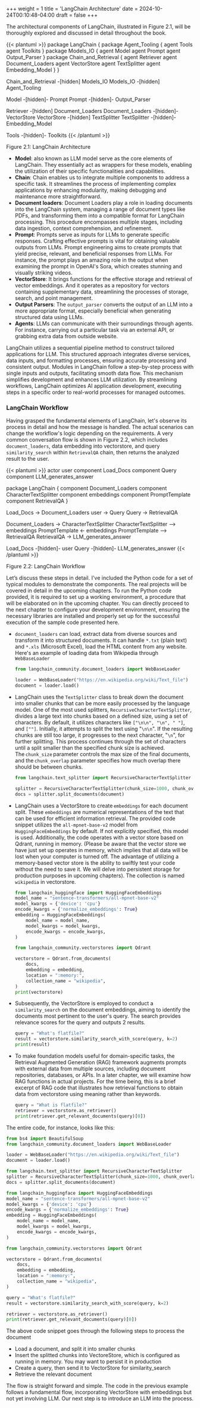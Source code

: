 +++
weight = 1
title = 'LangChain Architecture'
date = 2024-10-24T00:10:48-04:00
draft = false
+++

The architectural components of LangChain, illustrated in Figure 2.1, will be thoroughly explored and discussed in detail throughout the book. 


{{< plantuml >}}
package LangChain {
    package Agent_Tooling {
        agent Tools
        agent Toolkits
    }
    package Models_IO {
        agent Model
        agent Prompt 
        agent Output_Parser 
    }
    package Chain_and_Retrieval {
        agent Retriever
        agent Document_Loaders
        agent VectorStore
        agent TextSplitter
        agent Embedding_Model
    }
}

Chain_and_Retrieval -[hidden] Models_IO
Models_IO -[hidden] Agent_Tooling

Model -[hidden]- Prompt
Prompt -[hidden]- Output_Parser

Retriever -[hidden] Document_Loaders
Document_Loaders -[hidden]- VectorStore
VectorStore -[hidden] TextSplitter
TextSplitter -[hidden]- Embedding_Model

Tools -[hidden]- Toolkits
{{< /plantuml >}}



Figure 2.1: LangChain Architecture

- **Model**: also known as LLM model serve as the core elements of LangChain. They essentially act as wrappers for these models, enabling the utilization of their specific functionalities and capabilities. 
- **Chain**: Chain enables us to integrate multiple components to address a specific task. It streamlines the process of implementing complex applications by enhancing modularity, making debugging and maintenance more straightforward. 
- **Document loaders**: Document Loaders play a role in loading documents into the LangChain system, managing a range of document types like PDFs, and transforming them into a compatible format for LangChain processing. This procedure encompasses multiple stages, including data ingestion, context comprehension, and refinement. 
- **Prompt**: Prompts serve as inputs for LLMs to generate specific responses. Crafting effective prompts is vital for obtaining valuable outputs from LLMs. Prompt engineering aims to create prompts that yield precise, relevant, and beneficial responses from LLMs. For instance, the prompt plays an amazing role in the output when examining the prompt in OpenAI's Sora, which creates stunning and visually striking videos. 
- **VectorStore**: It brings functions for the effective storage and retrieval of vector embeddings. And it operates as a repository for vectors containing supplementary data, streamlining the processes of storage, search, and point management.
- **Output Parsers**: The `output_parser` converts the output of an LLM into a more appropriate format, especially beneficial when generating structured data using LLMs. 
- **Agents**: LLMs can communicate with their surroundings through agents. For instance, carrying out a particular task via an external API, or grabbing extra data from outside website. 

LangChain utilizes a sequential pipeline method to construct tailored applications for LLM. This structured approach integrates diverse services, data inputs, and formatting processes, ensuring accurate processing and consistent output. Modules in LangChain follow a step-by-step process with single inputs and outputs, facilitating smooth data flow. This mechanism simplifies development and enhances LLM utilization. By streamlining workflows, LangChain optimizes AI application development, executing steps in a specific order to real-world processes for managed outcomes. 

### LangChain Workflow

Having grasped the fundamental elements of LangChain, let's observe its process in detail and how the message is handled. The actual scenarios can change the workflow's logic depending on the requirements. A very common conversation flow is shown in Figure 2.2, which includes `document_loaders`, data embedding into vectorstore, and query `similarity_search` within `RetrievalQA` chain, then returns the analyzed result to the user.

{{< plantuml >}}
actor user
component Load_Docs
component Query
component LLM_generates_answer

package LangChain {
    component Document_Loaders
    component CharacterTextSplitter
    component embeddings
    component PromptTemplate
    component RetrievalQA
}

Load_Docs -> Document_Loaders
user -> Query
Query -> RetrievalQA

Document_Loaders -> CharacterTextSplitter
CharacterTextSplitter --> embeddings
PromptTemplate <- embeddings
PromptTemplate --> RetrievalQA
RetrievalQA -> LLM_generates_answer

Load_Docs -[hidden]- user
Query -[hidden]- LLM_generates_answer
{{< /plantuml >}}

Figure 2.2: LangChain Workflow

<!-- Let’s discuss these steps in detail. I've included the Python code for a very popular and typical module to demonstrate the components. The intricacies of real projects will be covered in detail in the upcoming chapters. To run the Python code provided, it is required to set up a working environment, a procedure that will be elaborated on in the upcoming chapter. You can promptly proceed to the next chapter to configure your development environment, ensuring the necessary libraries are installed and properly set up for the successful execution of the sample code presented here. -->

Let’s discuss these steps in detail. I've included the Python code for a set of typical modules to demonstrate the components. The real projects will be covered in detail in the upcoming chapters. To run the Python code provided, it is required to set up a working environment, a procedure that will be elaborated on in the upcoming chapter. You can directly proceed to the next chapter to configure your development environment, ensuring the necessary libraries are installed and properly set up for the successful execution of the sample code presented here.

- `document_loaders` can load, extract data from diverse sources and transform it into structured documents. It can handle `*.txt` (plain text) and `*.xls` (Microsoft Excel), load the HTML content from any website. Here's an example of loading data from Wikipedia through `WebBaseLoader`

  ```py
  from langchain_community.document_loaders import WebBaseLoader

  loader = WebBaseLoader("https://en.wikipedia.org/wiki/Text_file")
  document = loader.load()
  ```

- LangChain uses the `TextSplitter` class to break down the document into smaller chunks that can be more easily processed by the language model. One of the most used splitters, `RecursiveCharacterTextSplitter`, divides a large text into chunks based on a defined size, using a set of characters. By default, it utilizes characters like `["\n\n", "\n", " "]`, and `[""]`. Initially, it attempts to split the text using "`\n\n`". If the resulting chunks are still too large, it progresses to the next character, "`\n`", for further splitting. This process continues through the set of characters until a split smaller than the specified chunk size is achieved. The `chunk_size` parameter controls the max size of the final documents, and the `chunk_overlap` parameter specifies how much overlap there should be between chunks.

  ```py
  from langchain.text_splitter import RecursiveCharacterTextSplitter

  splitter = RecursiveCharacterTextSplitter(chunk_size=1000, chunk_overlap=50)
  docs = splitter.split_documents(document)
  ```

- LangChain uses a VectorStore to create `embeddings` for each document split. These `embeddings` are numerical representations of the text that can be used for efficient information retrieval. The provided code snippet utilizes the `all-mpnet-base-v2` model from `HuggingFaceEmbeddings` by default. If not explicitly specified, this model is used. Additionally, the code operates with a vector store based on Qdrant, running in memory. (Please be aware that the vector store we have just set up operates in memory, which implies that all data will be lost when your computer is turned off. The advantage of utilizing a memory-based vector store is the ability to swiftly test your code without the need to save it. We will delve into persistent storage for production purposes in upcoming chapters). The collection is named `wikipedia` in vectorstore.

  ```py
  from langchain_huggingface import HuggingFaceEmbeddings
  model_name = "sentence-transformers/all-mpnet-base-v2"
  model_kwargs = {'device': 'cpu'}
  encode_kwargs = {'normalize_embeddings': True}
  embedding = HuggingFaceEmbeddings(
      model_name = model_name,
      model_kwargs = model_kwargs,
      encode_kwargs = encode_kwargs,
  )
  
  from langchain_community.vectorstores import Qdrant
  
  vectorstore = Qdrant.from_documents(
      docs,
      embedding = embedding,
      location = ":memory:",
      collection_name = "wikipedia",
  )
  print(vectorstore)
  ```

- Subsequently, the VectorStore is employed to conduct a `similarity_search` on the document embeddings, aiming to identify the documents most pertinent to the user's query. The search provides relevance scores for the query and outputs 2 results.

  ```py
  query = "What's flatfile?"
  result = vectorstore.similarity_search_with_score(query, k=2)
  print(result)
  ```

- To make foundation models useful for domain-specific tasks, the Retrieval Augmented Generation (RAG) framework augments prompts with external data from multiple sources, including document repositories, databases, or APIs. In a later chapter, we will examine how RAG functions in actual projects. For the time being, this is a brief excerpt of RAG code that illustrates how retrieval functions to obtain data from vectorstore using meaning rather than keywords.

  ```py
  query = "What is flatfile?"
  retriever = vectorstore.as_retriever()
  print(retriever.get_relevant_documents(query)[0])
  ```

The entire code, for instance, looks like this:

```py
from bs4 import BeautifulSoup
from langchain_community.document_loaders import WebBaseLoader

loader = WebBaseLoader("https://en.wikipedia.org/wiki/Text_file")
document = loader.load()

from langchain.text_splitter import RecursiveCharacterTextSplitter
splitter = RecursiveCharacterTextSplitter(chunk_size=1000, chunk_overlap=50)
docs = splitter.split_documents(document)

from langchain_huggingface import HuggingFaceEmbeddings
model_name = "sentence-transformers/all-mpnet-base-v2"
model_kwargs = {'device': 'cpu'}
encode_kwargs = {'normalize_embeddings': True}
embedding = HuggingFaceEmbeddings(
    model_name = model_name,
    model_kwargs = model_kwargs,
    encode_kwargs = encode_kwargs,
)

from langchain_community.vectorstores import Qdrant

vectorstore = Qdrant.from_documents(
    docs,
    embedding = embedding,
    location = ":memory:",
    collection_name = "wikipedia",
)

query = "What's flatfile?"
result = vectorstore.similarity_search_with_score(query, k=2)

retriever = vectorstore.as_retriever()
print(retriever.get_relevant_documents(query)[0])
```

The above code snippet goes through the following steps to process the document

- Load a document, and split it into smaller chunks
- Insert the splitted chunks into VectoreStore, which is configured as running in memory. You may want to persist it in production
- Create a query, then send it to VectorStore for similarity_search
- Retrieve the relevant document

The flow is straight forward and simple. The code in the previous example follows a fundamental flow, incorporating VectorStore with embeddings but not yet involving LLM. Our next step is to introduce an LLM into the process.
